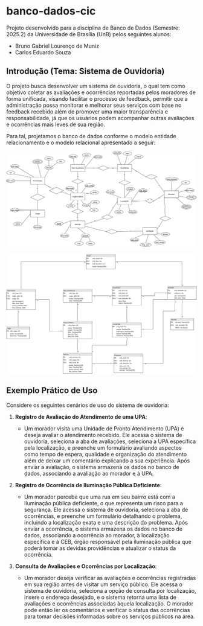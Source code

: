 # banco-dados-cic

Projeto desenvolvido para a disciplina de Banco de Dados (Semestre: 2025.2) da Universidade de Brasília (UnB) pelos seguintes alunos:

- Bruno Gabriel Lourenço de Muniz
- Carlos Eduardo Souza

## Introdução (Tema: Sistema de Ouvidoria)

O projeto busca desenvolver um sistema de ouvidoria, o qual tem como objetivo coletar as avaliações e ocorrências reportadas pelos moradores de forma unificada, visando facilitar o processo de feedback, permitir que a administração possa monitorar e melhorar seus serviços com base no feedback recebido além de promover uma maior transparência e responsabilidade, já que os usuários podem acompanhar outras avaliações e ocorrências mais leves de sua região.

Para tal, projetamos o banco de dados conforme o modelo entidade relacionamento e o modelo relacional apresentado a seguir:

![Modelo Entidade Relacionamento](Projeto1MER.svg) \
\
![Modelo Relacional](Projeto1BD_MR.svg)

## Exemplo Prático de Uso

Considere os seguintes cenários de uso do sistema de ouvidoria:

1. **Registro de Avaliação do Atendimento de uma UPA**: 
   - Um morador visita uma Unidade de Pronto Atendimento (UPA) e deseja avaliar o atendimento recebido. Ele acessa o sistema de ouvidoria, seleciona a aba de avaliações, seleciona a UPA específica pela localização, e preenche um formulário avaliando aspectos como tempo de espera, qualidade e organização do atendimento além de deixar um comentário explicando a sua experiência. Após enviar a avaliação, o sistema armazena os dados no banco de dados, associando a avaliação ao morador e à UPA.

2. **Registro de Ocorrência de Iluminação Pública Deficiente**:
   - Um morador percebe que uma rua em seu bairro está com a iluminação pública deficiente, o que representa um risco para a segurança. Ele acessa o sistema de ouvidoria, seleciona a aba de ocorrências, e preenche um formulário detalhando o problema, incluindo a localização exata e uma descrição do problema. Após enviar a ocorrência, o sistema armazena os dados no banco de dados, associando a ocorrência ao morador, à localização específica e à CEB, órgão responsável pela iluminação pública que poderá tomar as devidas providências e atualizar o status da ocorrência.

3. **Consulta de Avaliações e Ocorrências por Localização**:
   - Um morador deseja verificar as avaliações e ocorrências registradas em sua região antes de visitar um serviço público. Ele acessa o sistema de ouvidoria, seleciona a opção de consulta por localização, insere o endereço desejado, e o sistema retorna uma lista de avaliações e ocorrências associadas àquela localização. O morador pode então ler os comentários e verificar o status das ocorrências para tomar decisões informadas sobre os serviços públicos na área.


